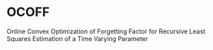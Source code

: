 # OCOFF
Online Convex Optimization of Forgetting Factor for Recursive Least Squares Estimation of a Time Varying Parameter

